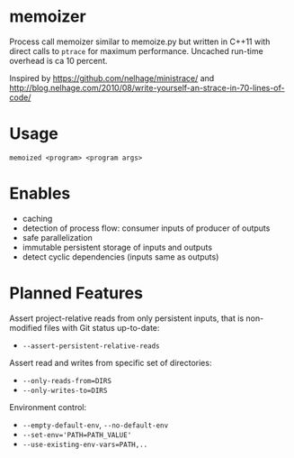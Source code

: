 memoizer
========

Process call memoizer similar to memoize.py but written in C++11 with direct
calls to `ptrace` for maximum performance. Uncached run-time overhead is ca
10 percent.

Inspired by https://github.com/nelhage/ministrace/ and
http://blog.nelhage.com/2010/08/write-yourself-an-strace-in-70-lines-of-code/

Usage
=====

```memoized <program> <program args>```

Enables
=======

- caching
- detection of process flow: consumer inputs of producer of outputs
- safe parallelization
- immutable persistent storage of inputs and outputs
- detect cyclic dependencies (inputs same as outputs)

Planned Features
================

Assert project-relative reads from only persistent inputs, that is non-modified
files with Git status up-to-date:

- `--assert-persistent-relative-reads`

Assert read and writes from specific set of directories:

- `--only-reads-from=DIRS`
- `--only-writes-to=DIRS`

Environment control:

- `--empty-default-env`, `--no-default-env`
- `--set-env='PATH=PATH_VALUE'`
- `--use-existing-env-vars=PATH,..`
